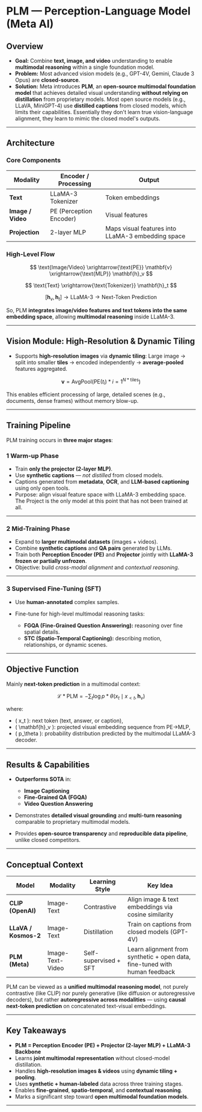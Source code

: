 # PLM — Perception-Language Model (Meta AI)

## Overview

- **Goal:** Combine **text, image, and video** understanding to enable **multimodal reasoning** within a single foundation model.
- **Problem:** Most advanced vision models (e.g., GPT-4V, Gemini, Claude 3 Opus) are **closed-source**.
- **Solution:** Meta introduces **PLM**, an **open-source multimodal foundation model** that achieves detailed visual understanding **without relying on distillation** from proprietary models. Most open source models (e.g., LLaVA, MiniGPT-4) use **distilled captions** from closed models, which limits their capabilities. Essentially they don't learn true vision-language alignment, they learn to mimic the closed model's outputs.

---

## Architecture

### Core Components

| Modality          | Encoder / Processing    | Output                                            |
| ----------------- | ----------------------- | ------------------------------------------------- |
| **Text**          | LLaMA-3 Tokenizer       | Token embeddings                                  |
| **Image / Video** | PE (Perception Encoder) | Visual features                                   |
| **Projection**    | 2-layer MLP             | Maps visual features into LLaMA-3 embedding space |

### High-Level Flow

$$
\text{Image/Video} \xrightarrow{\text{PE}} \mathbf{v} \xrightarrow{\text{MLP}} \mathbf{h}_v
$$

$$
\text{Text} \xrightarrow{\text{Tokenizer}} \mathbf{h}_t
$$

$$
[\mathbf{h}_v, \mathbf{h}_t] \to \text{LLaMA-3} \to \text{Next-Token Prediction}
$$

So, PLM **integrates image/video features and text tokens into the same embedding space**, allowing **multimodal reasoning** inside LLaMA-3.

---

## Vision Module: High-Resolution & Dynamic Tiling

- Supports **high-resolution images** via **dynamic tiling**:
  Large image → split into smaller **tiles** → encoded independently → **average-pooled** features aggregated.

$$
\mathbf{v} = \text{AvgPool}\big({\text{PE}(t_i)}*{i=1}^{N*{\text{tiles}}}\big)
$$

This enables efficient processing of large, detailed scenes (e.g., documents, dense frames) without memory blow-up.

---

## Training Pipeline

PLM training occurs in **three major stages**:

### 1️ Warm-up Phase

- Train **only the projector (2-layer MLP)**.
- Use **synthetic captions** — _not distilled_ from closed models.
- Captions generated from **metadata**, **OCR**, and **LLM-based captioning** using only open tools.
- Purpose: align visual feature space with LLaMA-3 embedding space. The Project is the only model at this point that has not been trained at all.

---

### 2️ Mid-Training Phase

- Expand to **larger multimodal datasets** (images + videos).
- Combine **synthetic captions** and **QA pairs** generated by LLMs.
- Train both **Perception Encoder (PE)** and **Projector** jointly with **LLaMA-3 frozen or partially unfrozen**.
- Objective: build _cross-modal alignment_ and _contextual reasoning_.

---

### 3️ Supervised Fine-Tuning (SFT)

- Use **human-annotated** complex samples.
- Fine-tune for high-level multimodal reasoning tasks:

  - **FGQA (Fine-Grained Question Answering):** reasoning over fine spatial details.
  - **STC (Spatio-Temporal Captioning):** describing motion, relationships, or dynamic scenes.

---

## Objective Function

Mainly **next-token prediction** in a multimodal context:

$$
\mathcal{L}*{\text{PLM}} = -\sum_t \log p*\theta(x_t \mid x_{<t}, \mathbf{h}_v)
$$

where:

- ( x_t ): next token (text, answer, or caption),
- ( \mathbf{h}\_v ): projected visual embedding sequence from PE→MLP,
- ( p\_\theta ): probability distribution predicted by the multimodal LLaMA-3 decoder.

---

## Results & Capabilities

- **Outperforms SOTA** in:

  - **Image Captioning**
  - **Fine-Grained QA (FGQA)**
  - **Video Question Answering**

- Demonstrates **detailed visual grounding** and **multi-turn reasoning** comparable to proprietary multimodal models.
- Provides **open-source transparency** and **reproducible data pipeline**, unlike closed competitors.

---

## Conceptual Context

| Model                | Modality         | Learning Style        | Key Idea                                                                   |
| -------------------- | ---------------- | --------------------- | -------------------------------------------------------------------------- |
| **CLIP (OpenAI)**    | Image-Text       | Contrastive           | Align image & text embeddings via cosine similarity                        |
| **LLaVA / Kosmos-2** | Image-Text       | Distillation          | Train on captions from closed models (GPT-4V)                              |
| **PLM (Meta)**       | Image-Text-Video | Self-supervised + SFT | Learn alignment from synthetic + open data, fine-tuned with human feedback |

PLM can be viewed as a **unified multimodal reasoning model**, not purely contrastive (like CLIP) nor purely generative (like diffusion or autoregressive decoders), but rather **autoregressive across modalities** — using **causal next-token prediction** on concatenated text-visual embeddings.

---

## Key Takeaways

- **PLM = Perception Encoder (PE) + Projector (2-layer MLP) + LLaMA-3 Backbone**
- Learns **joint multimodal representation** without closed-model distillation.
- Handles **high-resolution images & videos** using **dynamic tiling + pooling**.
- Uses **synthetic + human-labeled** data across three training stages.
- Enables **fine-grained**, **spatio-temporal**, and **contextual reasoning**.
- Marks a significant step toward **open multimodal foundation models**.

---
